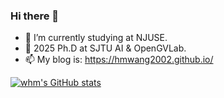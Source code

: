 ### Hi there 👋

- 🔭 I’m currently studying at NJUSE.
- 🌱 2025 Ph.D at SJTU AI & OpenGVLab.
- 📫 My blog is: https://hmwang2002.github.io/

[![whm's GitHub stats](https://github-readme-stats.vercel.app/api?username=hmwang2002&count_private=true&show_icons=true&hide=contribs,prs&include_all_commits=true)](https://github.com/anuraghazra/github-readme-stats)

